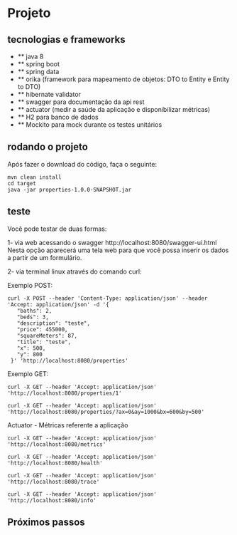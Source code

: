 # Projeto

## tecnologias e frameworks

* ** java 8
* ** spring boot
* ** spring data
* ** orika (framework para mapeamento de objetos: DTO to Entity e  Entity to DTO)
* ** hibernate validator
* ** swagger para documentação da api rest
* ** actuator (medir a saúde da aplicação e disponibilizar métricas)
* ** H2 para banco de dados
* ** Mockito para mock durante os testes unitários

## rodando o projeto

Após fazer o download do código, faça o seguinte:

```
mvn clean install
cd target
java -jar properties-1.0.0-SNAPSHOT.jar
```

## teste

Você pode testar de duas formas:

1- via web acessando o swagger http://localhost:8080/swagger-ui.html
Nesta opção aparecerá uma tela web para que você possa inserir os dados a partir de um formulário.

2- via terminal linux através do comando curl: 

Exemplo POST:

```
curl -X POST --header 'Content-Type: application/json' --header 'Accept: application/json' -d '{ 
   "baths": 2, 
   "beds": 3, 
   "description": "teste", 
   "price": 455000, 
   "squareMeters": 87, 
   "title": "teste", 
   "x": 500, 
   "y": 800 
 }' 'http://localhost:8080/properties'
 ```
 
 Exemplo GET:
 
 ```
curl -X GET --header 'Accept: application/json' 'http://localhost:8080/properties/1'
 
curl -X GET --header 'Accept: application/json' 'http://localhost:8080/properties/?ax=0&ay=1000&bx=600&by=500'
 ```
 
 Actuator - Métricas referente a aplicação
 
 ```
 curl -X GET --header 'Accept: application/json' 'http://localhost:8080/metrics'
 
 curl -X GET --header 'Accept: application/json' 'http://localhost:8080/health'
 
 curl -X GET --header 'Accept: application/json' 'http://localhost:8080/trace'
 
 curl -X GET --header 'Accept: application/json' 'http://localhost:8080/info'
 ```
 
 ## Próximos passos
 
 
